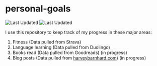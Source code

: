 # personal-goals
![Last Updated](https://img.shields.io/date/1610074187?color=FC4C02&label=Fitness%20Updated&logo=strava)
![Last Updated](https://img.shields.io/date/1610074187?color=7ac70c&label=Language%20Updated&logo=duolingo)

I use this repository to keep track of my progress in these major areas:

1. Fitness (Data pulled from Strava)
2. Language learning (Data pulled from Duolingo)
3. Books read (Data pulled from Goodreads) (in progress)
4. Blog posts (Data pulled from [harveybarnhard.com](https://harveybarnhard.com)) (in progress)
